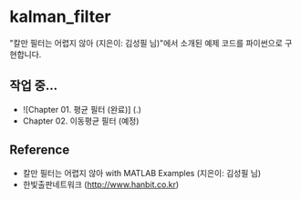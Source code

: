 # kalman_filter
 "칼만 필터는 어렵지 않아 (지은이: 김성필 님)"에서 소개된 예제 코드를 파이썬으로 구현합니다.

## 작업 중...
 - ![Chapter 01. 평균 필터 (완료)] (.)
 - Chapter 02. 이동평균 필터 (예정)




## Reference
 * 칼만 필터는 어렵지 않아 with MATLAB Examples (지은이: 김성필 님)
 * 한빛출판네트워크 (http://www.hanbit.co.kr)
